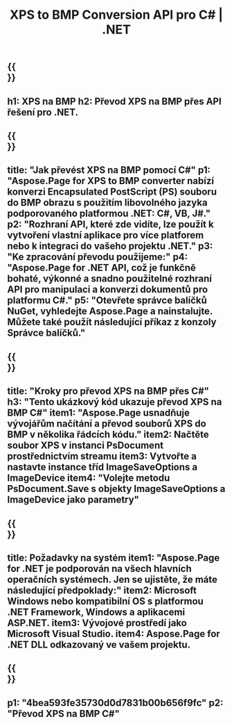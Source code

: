 ﻿---
translation: true
template: /_templates/_conversion-child-net.md
title: XPS to BMP Conversion API pro C# |  .NET
url: /net/conversion/xps-to-bmp/
description: Ukázkový kód pro převod XPS na BMP C#. Použijte ukázkový kód API pro dávkový převod souborů XPS na BMP v rámci VB.NET, Asp.NET nebo jakékoli aplikace založené na .NET.
informat: XPS
outformat: BMP
otherformats: XPS EPS
---

{{<section banner>}}
---
h1: XPS na BMP
h2: Převod XPS na BMP přes API řešení pro .NET.
---

{{<section overview>}}
---
title: "Jak převést XPS na BMP pomocí C#"
p1: "Aspose.Page for XPS to BMP converter nabízí konverzi Encapsulated PostScript (PS) souboru do BMP obrazu s použitím libovolného jazyka podporovaného platformou .NET: C#, VB, J#."
p2: "Rozhraní API, které zde vidíte, lze použít k vytvoření vlastní aplikace pro více platforem nebo k integraci do vašeho projektu .NET."
p3: "Ke zpracování převodu použijeme:"
p4: "Aspose.Page for .NET API, což je funkčně bohaté, výkonné a snadno použitelné rozhraní API pro manipulaci a konverzi dokumentů pro platformu C#."
p5: "Otevřete správce balíčků NuGet, vyhledejte Aspose.Page a nainstalujte. Můžete také použít následující příkaz z konzoly Správce balíčků."
---

{{<section feature1>}}
---
title: "Kroky pro převod XPS na BMP přes C#"
h3: "Tento ukázkový kód ukazuje převod XPS na BMP C#"
item1: "Aspose.Page usnadňuje vývojářům načítání a převod souborů XPS do BMP v několika řádcích kódu."
item2: Načtěte soubor XPS v instanci PsDocument prostřednictvím streamu
item3: Vytvořte a nastavte instance tříd ImageSaveOptions a ImageDevice
item4: "Volejte metodu PsDocument.Save s objekty ImageSaveOptions a ImageDevice jako parametry"
---

{{<section feature2>}}
---
title: Požadavky na systém
item1: "Aspose.Page for .NET je podporován na všech hlavních operačních systémech. Jen se ujistěte, že máte následující předpoklady:"
item2: Microsoft Windows nebo kompatibilní OS s platformou .NET Framework, Windows a aplikacemi ASP.NET.
item3: Vývojové prostředí jako Microsoft Visual Studio.
item4: Aspose.Page for .NET DLL odkazovaný ve vašem projektu.
---

{{<section gist>}}
---
p1: "4bea593fe35730d0d7831b00b656f9fc"
p2: "Převod XPS na BMP C#"
---
